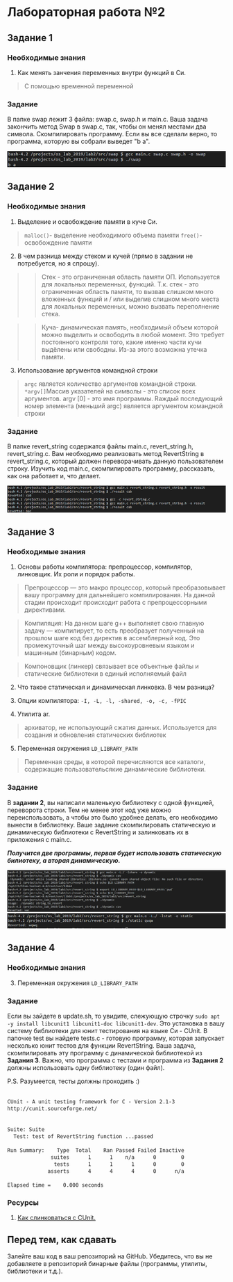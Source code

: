 # Лабораторная работа №2

## Задание 1

### Необходимые знания

1. Как менять занчения переменных внутри функций в Си.

> С помощью временной переменной 

### Задание
В папке swap лежит 3 файла: swap.c, swap.h и main.c. Ваша задача закончить метод Swap в swap.c, так, чтобы он менял местами два символа. Скомпилировать программу. Если вы все сделали верно, то программа, которую вы собрали выведет "b a".

![swap_task1](pics/swap_task1.png)

## Задание 2

### Необходимые знания

1. Выделение и освобождение памяти в куче Си.

>`malloc()`- выделение необходимого объема памяти
>`free()`-освобождение памяти

2. В чем разница между стеком и кучей (прямо в задании не потребуется, но я спрошу).

>>Стек - это ограниченная область памяти ОП. Используется для локальных переменных, функций.
>>Т.к. стек - это ограниченная область памяти, то вызвав слишком много вложенных функций и / или выделив слишком много места для локальных переменных, можно вызвать переполнение стека.

>>Куча- динамическая память, необходимый объем которой можно выделить и освободить в любой момент.
>>Это требует постоянного контроля того, какие именно части кучи выдёлены или свободны. Из-за этого возможна утечка памяти.

3. Использование аргументов командной строки

>`argc` является количество аргументов командной строки.
>`*argv[]`Массив указателей на символы - это список всех аргументов. argv [0] - это имя программы. Rаждый последующий номер элемента (меньший argc) является аргументом командной строки

### Задание

В папке revert\_string содержатся файлы main.c, revert\_string.h, revert\_string.c. Вам необходимо реализовать метод RevertString в revert_string.c, который должен переворачивать данную пользователем строку.
Изучить код main.c, скомпилировать программу, рассказать, как она работает и, что делает.

![revert](pics/revert_task2.png)

## Задание 3

### Необходимые знания

1. Основы работы компилятора: препроцессор, компилятор, линковщик. Их роли и порядок работы.

>Препроцессор — это макро процессор, который преобразовывает вашу программу для дальнейшего компилирования. 
>На данной стадии происходит происходит работа с препроцессорными директивами.

>Компиляция: На данном шаге g++ выполняет свою главную задачу — компилирует, то есть преобразует полученный на прошлом шаге код без директив в ассемблерный код.
>Это промежуточный шаг между высокоуровневым языком и машинным (бинарным) кодом.

>Компоновщик (линкер) связывает все объектные файлы и статические библиотеки в единый исполняемый файл
2. Что такое статическая и динамическая линковка. В чем разница?



>

3. Опции компилятора: `-I, -L, -l, -shared, -o, -с, -fPIC`

>

4. Утилита ar.

>архиватор, не использующий сжатия данных. 
>Используется для создания и обновления статических библиотек

5. Переменная окружения `LD_LIBRARY_PATH`

>Переменная среды, в которой перечисляются все каталоги, содержащие пользовательсякие динамические библиотеки.

### Задание

В **задании 2**, вы написали маленькую библиотеку с одной функцией, переворота строки. Тем не менее этот код уже можно переиспользовать, а чтобы это было удобнее делать, его необходимо вынести в библиотеку. Ваше задание скомпилировать статическую и динамическую библиотеки с RevertString и залинковать их в приложения с main.c.

***Получится две программы, первая будет использовать статическую билиотеку, а вторая динамическую.*** 

![dynamiclib](pics/dynamyclib_task3.png)
![statelib](pics/statelib_task3.png)


## Задание 4

### Необходимые знания

3. Переменная окружения `LD_LIBRARY_PATH`

### Задание

Если вы зайдете в update.sh, то увидите, слежующую строчку `sudo apt -y install libcunit1 libcunit1-doc libcunit1-dev`. Это установка в вашу систему библиотеки для юнит тестирования на языке Си - CUnit. В папочке test вы найдете tests.c - готовую программу, которая запускает несколько юнит тестов для функции RevertString. Ваша задача, скомпилировать эту программу с динамической библиотекой из **Задания 3**. Важно, что программа с тестами и программа из **Задания 2** должны использовать одну библиотеку (один файл). 

P.S. Разумеется, тесты должны проходить :)

```

CUnit - A unit testing framework for C - Version 2.1-3
http://cunit.sourceforge.net/


Suite: Suite
  Test: test of RevertString function ...passed

Run Summary:    Type  Total    Ran Passed Failed Inactive
              suites      1      1    n/a      0        0
               tests      1      1      1      0        0
             asserts      4      4      4      0      n/a

Elapsed time =    0.000 seconds
```


### Ресурсы

1. [Как cлинковаться с CUnit.](https://mysnippets443.wordpress.com/2015/03/07/ubuntu-install-cunit/)

## Перед тем, как сдавать

Залейте ваш код в ваш репозиторий на GitHub. Убедитесь, что вы не добавляете в репозиторий бинарные файлы (программы, утилиты, библиотеки и т.д.).

<!--
## Задание 5* (Необязательно, за допополнительные баллы)

###Необходимые знания

1. Как пользоваться интернетом.

###Задание

В папке bin лежит динамическая библиотека libsimple.so. С помощью утилить `objdump` определить, какие функции она содержит.

###Ресурсы

1. [Аргументы коммандной строки для objdump](https://sourceware.org/binutils/docs/binutils/objdump.html)
-->

 
